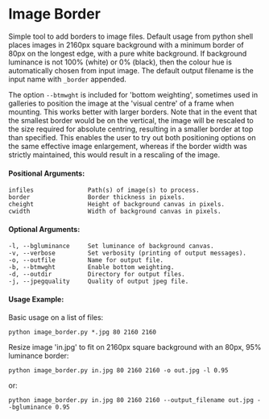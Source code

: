 # Image Border
Simple tool to add borders to image files. Default usage from python shell places images in 2160px square background with a minimum border of 80px on the longest edge, with a pure white background. If background luminance is not 100% (white) or 0% (black), then the colour hue is automatically chosen from input image. The default output filename is the input name with `_border` appended.

The option `--btmwght` is included for 'bottom weighting', sometimes used in galleries to position the image at the 'visual centre' of a frame when mounting. This works better with larger borders. Note that in the event that the smallest border would be on the vertical, the image will be rescaled to the size required for absolute centring, resulting in a smaller border at top than specified. This enables the user to try out both positioning options on the same effective image enlargement, whereas if the border width was strictly maintained, this would result in a rescaling of the image.

#### Positional Arguments:
  ```
  infiles               Path(s) of image(s) to process.
  border                Border thickness in pixels.
  cheight               Height of background canvas in pixels.
  cwidth                Width of background canvas in pixels.
  ```

#### Optional Arguments:
  ```
  -l, --bgluminance     Set luminance of background canvas.
  -v, --verbose         Set verbosity (printing of output messages).
  -o, --outfile         Name for output file.
  -b, --btmwght         Enable bottom weighting.
  -d, --outdir          Directory for output files.
  -j, --jpegquality     Quality of output jpeg file.
  ```

#### Usage Example:
Basic usage on a list of files:

  `python image_border.py *.jpg 80 2160 2160`

Resize image 'in.jpg' to fit on 2160px square background with an 80px, 95% luminance border:

  `python image_border.py in.jpg 80 2160 2160 -o out.jpg -l 0.95`

  or:
  
  `python image_border.py in.jpg 80 2160 2160 --output_filename out.jpg --bgluminance 0.95`


